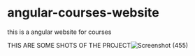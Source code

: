 # angular-courses-website
this is a angular website for courses


THIS ARE SOME SHOTS OF THE PROJECT![Screenshot (455)](https://user-images.githubusercontent.com/68736407/135468710-7f9766ea-a727-4405-9018-357b6f7b75a1.png)
